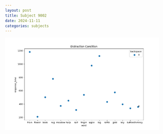 ```yaml
---
layout: post
title: Subject 9002
date: 2024-11-11
categories: subjects
---
```


![](data/9002/run-3/9002_rt_acc_fuzzy_delay.png)
